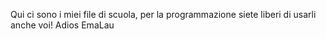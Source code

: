 Qui ci sono i miei file di scuola, per la programmazione
siete liberi di usarli anche voi!
Adios
EmaLau